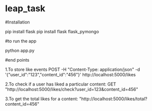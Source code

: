 # leap_task
#Installation

pip install flask
pip install flask flask_pymongo

#to run the app

python app.py

#end points

1.To store like events 
POST -H "Content-Type: application/json" -d '{"user_id":"123","content_id":"456"}' http://localhost:5000/likes

2.To check if a user has liked a particular content:
GET "http://localhost:5000/likes/check?user_id=123&content_id=456"

3.To get the total likes for a content:
"http://localhost:5000/likes/total?content_id=456"
